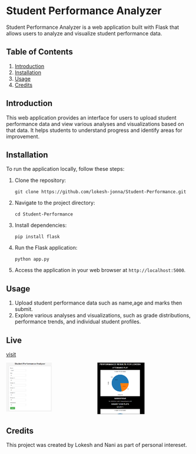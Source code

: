 # Student Performance Analyzer

Student Performance Analyzer is a web application built with Flask that allows users to analyze and visualize student performance data.

## Table of Contents
1. [Introduction](#introduction)
2. [Installation](#installation)
3. [Usage](#usage)
4. [Credits](#credits)

## Introduction

This web application provides an interface for users to upload student performance data and view various analyses and visualizations based on that data. It helps students to understand progress and identify areas for improvement.

## Installation

To run the application locally, follow these steps:

1. Clone the repository:
    ```
    git clone https://github.com/lokesh-jonna/Student-Performance.git
    ```

2. Navigate to the project directory:
    ```
    cd Student-Performance
    ```

3. Install dependencies:
    ```
    pip install flask
    ```

4. Run the Flask application:
    ```
    python app.py
    ```

5. Access the application in your web browser at `http://localhost:5000`.

## Usage

1. Upload student performance data such as name,age and marks then submit.
2. Explore various analyses and visualizations, such as grade distributions, performance trends, and individual student profiles.

## Live 

[visit](https://jlokesh.pythonanywhere.com/)
<div style="display:flex">
<div style="display: inline-block;">
    <img src="Student_form.png" style="width: 50%; height: auto;">
</div>
<div style="display: inline-block;">
    <img src="student_output.png" style="width: 50%; height: auto;">
</div>
</div>

## Credits

This project was created by Lokesh and Nani as part of personal intereset.
